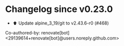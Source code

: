 # Changelog since v0.23.0
- ⬆️ Update alpine_3_19/git to v2.43.6-r0 (#468)

Co-authored-by: renovate[bot] <29139614+renovate[bot]@users.noreply.github.com> 
